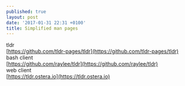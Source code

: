 ```yaml
---
published: true
layout: post
date: '2017-01-31 22:31 +0100'
title: Simplified man pages
---
```

tldr  
[https://github.com/tldr-pages/tldr](https://github.com/tldr-pages/tldr)  
bash client  
[https://github.com/raylee/tldr](https://github.com/raylee/tldr)  
web client  
[https://tldr.ostera.io](https://tldr.ostera.io)


